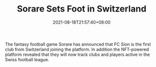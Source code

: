 ﻿---
title: "Sorare Sets Foot in Switzerland"
date: 2021-08-18T21:57:40+08:00
lastmod: 2021-08-18T16:45:40+08:00
draft: false
authors: ["Lewis"]
description: "The fantasy football game Sorare has announced that FC Sion is the first club from Switzerland joining the platform. In addition the NFT-powered platform revealed that they will now track clubs and players active in the Swiss football league."
featuredImage: "sorare-sets-foot-in-switzerland.png"
tags: ["Virtual World","Play to Earn"]
categories: ["news"]
news: ["Virtual World"]
weight: 
lightgallery: true
pinned: false
recommend: false
recommend1: false
---

The fantasy football game Sorare has announced that FC Sion is the first club from Switzerland joining the platform. In addition the NFT-powered platform revealed that they will now track clubs and players active in the Swiss football league.

<!--more-->

